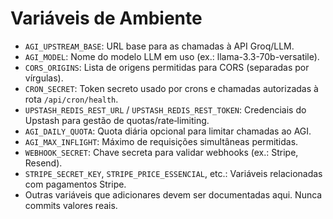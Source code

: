 # Variáveis de Ambiente

- `AGI_UPSTREAM_BASE`: URL base para as chamadas à API Groq/LLM.
- `AGI_MODEL`: Nome do modelo LLM em uso (ex.: llama-3.3-70b-versatile).
- `CORS_ORIGINS`: Lista de origens permitidas para CORS (separadas por vírgulas).
- `CRON_SECRET`: Token secreto usado por crons e chamadas autorizadas à rota `/api/cron/health`.
- `UPSTASH_REDIS_REST_URL` / `UPSTASH_REDIS_REST_TOKEN`: Credenciais do Upstash para gestão de quotas/rate‑limiting.
- `AGI_DAILY_QUOTA`: Quota diária opcional para limitar chamadas ao AGI.
- `AGI_MAX_INFLIGHT`: Máximo de requisições simultâneas permitidas.
- `WEBHOOK_SECRET`: Chave secreta para validar webhooks (ex.: Stripe, Resend).
- `STRIPE_SECRET_KEY`, `STRIPE_PRICE_ESSENCIAL`, etc.: Variáveis relacionadas com pagamentos Stripe.
- Outras variáveis que adicionares devem ser documentadas aqui. Nunca commits valores reais.
